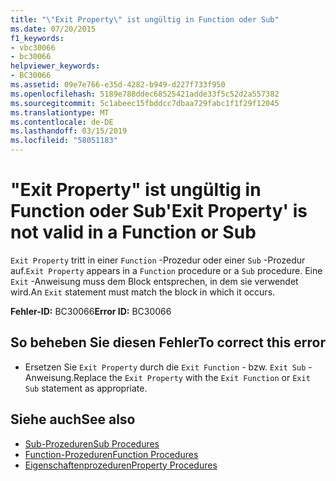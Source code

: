 ```yaml
---
title: "\"Exit Property\" ist ungültig in Function oder Sub"
ms.date: 07/20/2015
f1_keywords:
- vbc30066
- bc30066
helpviewer_keywords:
- BC30066
ms.assetid: 09e7e766-e35d-4282-b949-d227f733f950
ms.openlocfilehash: 5189e788ddec68525421adde33f5c52d2a557382
ms.sourcegitcommit: 5c1abeec15fbddcc7dbaa729fabc1f1f29f12045
ms.translationtype: MT
ms.contentlocale: de-DE
ms.lasthandoff: 03/15/2019
ms.locfileid: "58051183"
---
```

# <a name="exit-property-is-not-valid-in-a-function-or-sub"></a><span data-ttu-id="b2ef3-102">"Exit Property" ist ungültig in Function oder Sub</span><span class="sxs-lookup"><span data-stu-id="b2ef3-102">'Exit Property' is not valid in a Function or Sub</span></span>
<span data-ttu-id="b2ef3-103">`Exit Property` tritt in einer `Function` -Prozedur oder einer `Sub` -Prozedur auf.</span><span class="sxs-lookup"><span data-stu-id="b2ef3-103">`Exit Property` appears in a `Function` procedure or a `Sub` procedure.</span></span> <span data-ttu-id="b2ef3-104">Eine `Exit` -Anweisung muss dem Block entsprechen, in dem sie verwendet wird.</span><span class="sxs-lookup"><span data-stu-id="b2ef3-104">An `Exit` statement must match the block in which it occurs.</span></span>  
  
 <span data-ttu-id="b2ef3-105">**Fehler-ID:** BC30066</span><span class="sxs-lookup"><span data-stu-id="b2ef3-105">**Error ID:** BC30066</span></span>  
  
## <a name="to-correct-this-error"></a><span data-ttu-id="b2ef3-106">So beheben Sie diesen Fehler</span><span class="sxs-lookup"><span data-stu-id="b2ef3-106">To correct this error</span></span>  
  
-   <span data-ttu-id="b2ef3-107">Ersetzen Sie `Exit Property` durch die `Exit Function` - bzw. `Exit Sub` -Anweisung.</span><span class="sxs-lookup"><span data-stu-id="b2ef3-107">Replace the `Exit Property` with the `Exit Function` or `Exit Sub` statement as appropriate.</span></span>  
  
## <a name="see-also"></a><span data-ttu-id="b2ef3-108">Siehe auch</span><span class="sxs-lookup"><span data-stu-id="b2ef3-108">See also</span></span>

- [<span data-ttu-id="b2ef3-109">Sub-Prozeduren</span><span class="sxs-lookup"><span data-stu-id="b2ef3-109">Sub Procedures</span></span>](../../visual-basic/programming-guide/language-features/procedures/sub-procedures.md)
- [<span data-ttu-id="b2ef3-110">Function-Prozeduren</span><span class="sxs-lookup"><span data-stu-id="b2ef3-110">Function Procedures</span></span>](../../visual-basic/programming-guide/language-features/procedures/function-procedures.md)
- [<span data-ttu-id="b2ef3-111">Eigenschaftenprozeduren</span><span class="sxs-lookup"><span data-stu-id="b2ef3-111">Property Procedures</span></span>](../../visual-basic/programming-guide/language-features/procedures/property-procedures.md)
